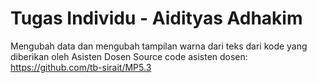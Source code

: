 Tugas Individu - Aidityas Adhakim
==================================

Mengubah data dan mengubah tampilan warna dari teks dari kode yang diberikan oleh Asisten Dosen
Source code asisten dosen: https://github.com/tb-sirait/MP5.3
